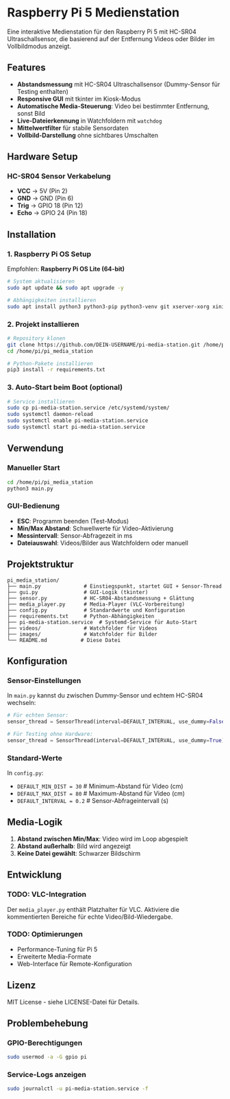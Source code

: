 # Raspberry Pi 5 Medienstation

Eine interaktive Medienstation für den Raspberry Pi 5 mit HC-SR04 Ultraschallsensor, die basierend auf der Entfernung Videos oder Bilder im Vollbildmodus anzeigt.

## Features

- **Abstandsmessung** mit HC-SR04 Ultraschallsensor (Dummy-Sensor für Testing enthalten)
- **Responsive GUI** mit tkinter im Kiosk-Modus
- **Automatische Media-Steuerung**: Video bei bestimmter Entfernung, sonst Bild
- **Live-Dateierkennung** in Watchfoldern mit `watchdog`
- **Mittelwertfilter** für stabile Sensordaten
- **Vollbild-Darstellung** ohne sichtbares Umschalten

## Hardware Setup

### HC-SR04 Sensor Verkabelung
- **VCC** → 5V (Pin 2)
- **GND** → GND (Pin 6) 
- **Trig** → GPIO 18 (Pin 12)
- **Echo** → GPIO 24 (Pin 18)

## Installation

### 1. Raspberry Pi OS Setup
Empfohlen: **Raspberry Pi OS Lite (64-bit)**

```bash
# System aktualisieren
sudo apt update && sudo apt upgrade -y

# Abhängigkeiten installieren
sudo apt install python3 python3-pip python3-venv git xserver-xorg xinit vlc python3-vlc -y
```

### 2. Projekt installieren
```bash
# Repository klonen
git clone https://github.com/DEIN-USERNAME/pi-media-station.git /home/pi/pi_media_station
cd /home/pi/pi_media_station

# Python-Pakete installieren
pip3 install -r requirements.txt
```

### 3. Auto-Start beim Boot (optional)
```bash
# Service installieren
sudo cp pi-media-station.service /etc/systemd/system/
sudo systemctl daemon-reload
sudo systemctl enable pi-media-station.service
sudo systemctl start pi-media-station.service
```

## Verwendung

### Manueller Start
```bash
cd /home/pi/pi_media_station
python3 main.py
```

### GUI-Bedienung
- **ESC**: Programm beenden (Test-Modus)
- **Min/Max Abstand**: Schwellwerte für Video-Aktivierung
- **Messintervall**: Sensor-Abfragezeit in ms
- **Dateiauswahl**: Videos/Bilder aus Watchfoldern oder manuell

## Projektstruktur

```
pi_media_station/
├── main.py              # Einstiegspunkt, startet GUI + Sensor-Thread
├── gui.py               # GUI-Logik (tkinter)
├── sensor.py            # HC-SR04-Abstandsmessung + Glättung
├── media_player.py      # Media-Player (VLC-Vorbereitung)
├── config.py            # Standardwerte und Konfiguration
├── requirements.txt     # Python-Abhängigkeiten
├── pi-media-station.service  # Systemd-Service für Auto-Start
├── videos/              # Watchfolder für Videos
├── images/              # Watchfolder für Bilder
└── README.md           # Diese Datei
```

## Konfiguration

### Sensor-Einstellungen
In `main.py` kannst du zwischen Dummy-Sensor und echtem HC-SR04 wechseln:
```python
# Für echten Sensor:
sensor_thread = SensorThread(interval=DEFAULT_INTERVAL, use_dummy=False)

# Für Testing ohne Hardware:
sensor_thread = SensorThread(interval=DEFAULT_INTERVAL, use_dummy=True)
```

### Standard-Werte
In `config.py`:
- `DEFAULT_MIN_DIST = 30`  # Minimum-Abstand für Video (cm)
- `DEFAULT_MAX_DIST = 80`  # Maximum-Abstand für Video (cm)  
- `DEFAULT_INTERVAL = 0.2` # Sensor-Abfrageintervall (s)

## Media-Logik

1. **Abstand zwischen Min/Max**: Video wird im Loop abgespielt
2. **Abstand außerhalb**: Bild wird angezeigt
3. **Keine Datei gewählt**: Schwarzer Bildschirm

## Entwicklung

### TODO: VLC-Integration
Der `media_player.py` enthält Platzhalter für VLC. Aktiviere die kommentierten Bereiche für echte Video/Bild-Wiedergabe.

### TODO: Optimierungen
- Performance-Tuning für Pi 5
- Erweiterte Media-Formate
- Web-Interface für Remote-Konfiguration

## Lizenz

MIT License - siehe LICENSE-Datei für Details.

## Problembehebung

### GPIO-Berechtigungen
```bash
sudo usermod -a -G gpio pi
```

### Service-Logs anzeigen
```bash
sudo journalctl -u pi-media-station.service -f
```
